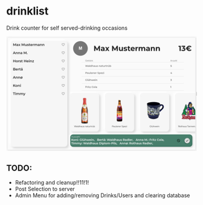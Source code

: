 # drinklist
Drink counter for self served-drinking occasions

![Screenshot](https://github.com/koni-ey/drinklist/blob/master/Screenshot%20from%202020-02-29%2016-24-04.png)

## TODO:
  - Refactoring and cleanup!!11!1!
  - Post Selection to server
  - Admin Menu for adding/removing Drinks/Users and clearing database
